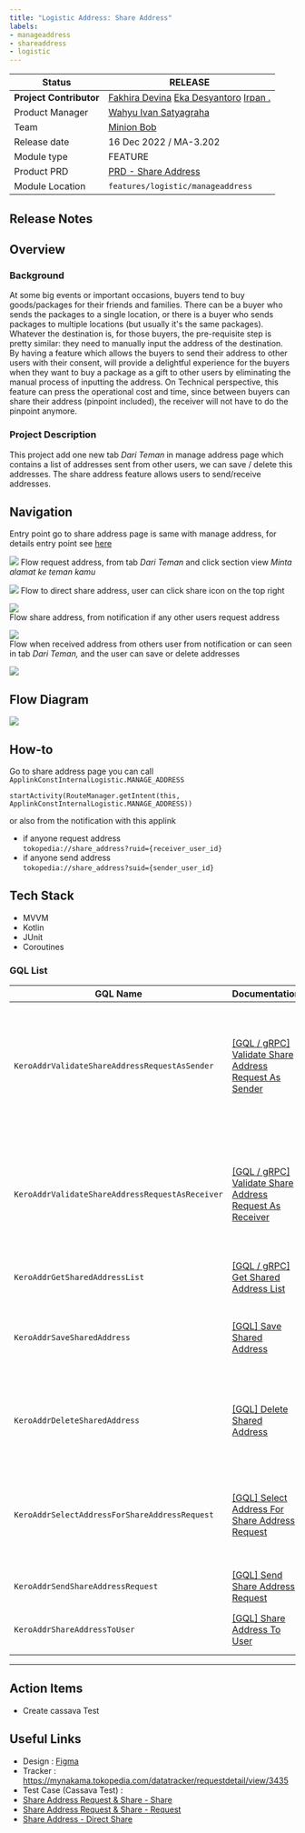 ```yaml
---
title: "Logistic Address: Share Address"
labels:
- manageaddress
- shareaddress
- logistic
---
```


<!--left header table-->
| **Status**              | <!--start status:GREEN-->RELEASE<!--end status-->                                                                                                                                                                                                                                                          |
|-------------------------|------------------------------------------------------------------------------------------------------------------------------------------------------------------------------------------------------------------------------------------------------------------------------------------------------------|
| **Project Contributor** | [Fakhira Devina](https://tokopedia.atlassian.net/wiki/people/61077e53b704b40068e80a8e?ref=confluence) [Eka Desyantoro](https://tokopedia.atlassian.net/wiki/people/6283196bd9ddcc006e9c7a85?ref=confluence) [Irpan .](https://tokopedia.atlassian.net/wiki/people/6253578a3bf0f0007015669c?ref=confluence) |
| Product Manager         | [Wahyu Ivan Satyagraha](https://tokopedia.atlassian.net/wiki/people/61ad4312c15977006a17ce75?ref=confluence)                                                                                                                                                                                               |
| Team                    | [Minion Bob](https://tokopedia.atlassian.net/people/team/2373d8a6-1afc-4f2a-aa7a-63855c273051)                                                                                                                                                                                                             |
| Release date            | 16 Dec 2022 / <!--start status:GREY-->MA-3.202<!--end status-->                                                                                                                                                                                                                                            |
| Module type             | <!--start status:YELLOW-->FEATURE<!--end status-->                                                                                                                                                                                                                                                         |
| Product PRD             | [PRD - Share Address](https://docs.google.com/document/d/12WmxwOm3HBdi3PcxbrkeV1DOkqZzLC7bzom_7MRnML8/edit)                                                                                                                                                                                                |
| Module Location         | `features/logistic/manageaddress`                                                                                                                                                                                                                                                                          |

<!--toc-->

## Release Notes

<!--start expand:16 Dec 2022 (MA-3.202)-->

<!--end expand-->

## Overview

### Background

At some big events or important occasions, buyers tend to buy goods/packages for their friends and families. There can be a buyer who sends the packages to a single location, or there is a buyer who sends packages to multiple locations (but usually it's the same packages). Whatever the destination is, for those buyers, the pre-requisite step is pretty similar: they need to manually input the address of the destination.  
By having a feature which allows the buyers to send their address to other users with their consent, will provide a delightful experience for the buyers when they want to buy a package as a gift to other users by eliminating the manual process of inputting the address. On Technical perspective, this feature can press the operational cost and time, since between buyers can share their address (pinpoint included), the receiver will not have to do the pinpoint anymore.

### Project Description

This project add one new tab *Dari Teman* in manage address page which contains a list of addresses sent from other users, we can save / delete this addresses. The share address feature allows users to send/receive addresses.

## Navigation

Entry point go to share address page is same with manage address, for details entry point see [here](https://tokopedia.atlassian.net/wiki/spaces/PA/pages/2034631638/Source+Param+Manage+Address+Entry+Point)

![](../res/shareaddress/navigation_one.png)
Flow request address, from tab *Dari Teman* and click section view *Minta alamat ke teman kamu*

![](../res/shareaddress/navigation_two.png)
Flow to direct share address, user can click share icon on the top right

![](../res/shareaddress/navigation_three.png)  
Flow share address, from notification if any other users request address

![](../res/shareaddress/navigation_four.png)  
Flow when received address from others user from notification or can seen in tab *Dari Teman,* and the user can save or delete addresses

![](../res/shareaddress/navigation_five.png)

## Flow Diagram

![](../res/shareaddress/share_address_drawio.png)

## How-to

Go to share address page you can call `ApplinkConstInternalLogistic.MANAGE_ADDRESS` 



```
startActivity(RouteManager.getIntent(this, ApplinkConstInternalLogistic.MANAGE_ADDRESS))
```

or also from the notification with this applink

- if anyone request address  
`tokopedia://share_address?ruid={receiver_user_id}`
- if anyone send address  
`tokopedia://share_address?suid={sender_user_id}`

## Tech Stack

- MVVM
- Kotlin
- JUnit
- Coroutines

### GQL List



| **GQL Name** | **Documentation** | **Description** |
| --- | --- | --- |
| `KeroAddrValidateShareAddressRequestAsSender` | [[GQL / gRPC] Validate Share Address Request As Sender](https://tokopedia.atlassian.net/wiki/spaces/LG/pages/2004192040)  | To validate share address request as sender when entry point from notification center (has param `ruid`) |
| `KeroAddrValidateShareAddressRequestAsReceiver` | [[GQL / gRPC] Validate Share Address Request As Receiver](https://tokopedia.atlassian.net/wiki/spaces/LG/pages/2004485920)  | To validate share address request as receiver when entry point from notification center (has param `suid`) |
| `KeroAddrGetSharedAddressList` | [[GQL / gRPC] Get Shared Address List](https://tokopedia.atlassian.net/wiki/spaces/LG/pages/1989414063)  | To get shared address list |
| `KeroAddrSaveSharedAddress` | [[GQL] Save Shared Address](https://tokopedia.atlassian.net/wiki/spaces/LG/pages/1991345373)  | To save shared address (support to save multiple address) |
| `KeroAddrDeleteSharedAddress` | [[GQL] Delete Shared Address](https://tokopedia.atlassian.net/wiki/spaces/LG/pages/1991345365)  | To delete shared address (support to delete multiple address) |
| `KeroAddrSelectAddressForShareAddressRequest` | [[GQL] Select Address For Share Address Request](https://tokopedia.atlassian.net/wiki/spaces/LG/pages/1991345381)  | To share address from notification center when there is an address request  |
| `KeroAddrSendShareAddressRequest` | [[GQL] Send Share Address Request](https://tokopedia.atlassian.net/wiki/spaces/LG/pages/1991345389)  | To request address to other user |
| `KeroAddrShareAddressToUser` | [[GQL] Share Address To User](https://tokopedia.atlassian.net/wiki/spaces/LG/pages/1991836660)  | To share address from address list |



---

## Action Items

- Create cassava Test

## Useful Links

- Design : [Figma](https://www.figma.com/file/8JT5Va3Bxgk2fAiX0pAn3y/Address-v3.3---Share-Address?node-id=732%3A85129&t=BsNPGPAHJMDhxXyo-0)
- Tracker : <https://mynakama.tokopedia.com/datatracker/requestdetail/view/3435>
- Test Case (Cassava Test) :   
- [Share Address Request & Share - Share](https://mynakama.tokopedia.com/tracker-test-case/detail/346)   
- [Share Address Request & Share - Request](https://mynakama.tokopedia.com/tracker-test-case/detail/345)   
- [Share Address - Direct Share](https://mynakama.tokopedia.com/tracker-test-case/detail/343)